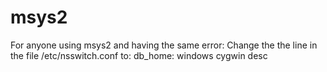 # msys2

For anyone using msys2 and having the same error:
Change the the line in the file /etc/nsswitch.conf to:
db_home: windows cygwin desc
